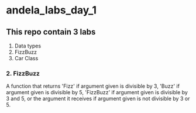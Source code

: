 # andela_labs_day_1

## This repo contain 3 labs
1. Data types
2. FizzBuzz
3. Car Class

### 2. FizzBuzz
A function that returns 'Fizz' if argument given is divisible by 3, 'Buzz' if argument given is divisible by 5, 'FizzBuzz' if argument given is divisible by 3 and 5, or the argument it receives if argument given is not divisible by 3 or 5.
